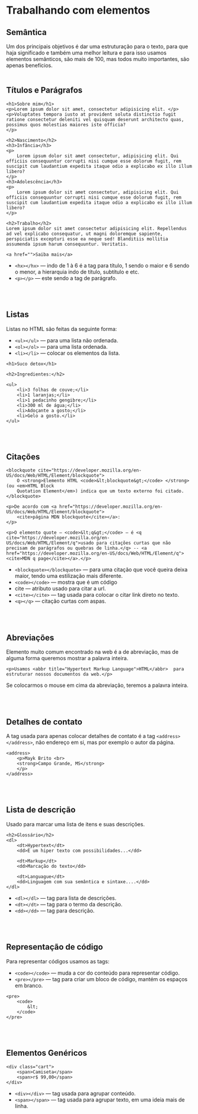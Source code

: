 # Trabalhando com elementos


## Semântica

Um dos principais objetivos é dar uma estruturação para o texto, para que haja significado e também uma melhor leitura e para isso usamos elementos semânticos, são mais de 100, mas todos muito importantes, são apenas benefícios.
<br /><br />

## Títulos e Parágrafos

```
<h1>Sobre mim</h1>
<p>Lorem ipsum dolor sit amet, consectetur adipisicing elit. </p>
<p>Voluptates tempora iusto at provident soluta distinctio fugit ratione consectetur deleniti vel quisquam deserunt architecto quas, possimus quos molestias maiores iste officia?
</p>

<h2>Nascimento</h2>
<h3>Infância</h3>
<p>
    Lorem ipsum dolor sit amet consectetur, adipisicing elit. Qui officiis consequuntur corrupti nisi cumque esse dolorum fugit, rem suscipit cum laudantium expedita itaque odio a explicabo ex illo illum libero?
</p>
<h3>Adolescência</h3>
<p>
    Lorem ipsum dolor sit amet consectetur, adipisicing elit. Qui officiis consequuntur corrupti nisi cumque esse dolorum fugit, rem suscipit cum laudantium expedita itaque odio a explicabo ex illo illum libero?
</p>

<h2>Trabalho</h2>
Lorem ipsum dolor sit amet consectetur adipisicing elit. Repellendus ad vel explicabo consequatur, ut magni doloremque sapiente, perspiciatis excepturi esse ea neque sed! Blanditiis mollitia assumenda ipsum harum consequuntur. Veritatis.

<a href="">Saiba mais</a>
```

- ```<hx></hx>``` — indo de 1 à 6 é a tag para título, 1 sendo o maior e 6 sendo o menor, a hierarquia indo de título, subtítulo e etc.
- ```<p></p>``` — este sendo a tag de parágrafo.

<br /><br />

## Listas

Listas no HTML são feitas da seguinte forma:
- ```<ul></ul>``` — para uma lista não ordenada.
- ```<ol></ol>``` — para uma lista ordenada.
- ```<li></li>``` — colocar os elementos da lista. 

```
<h1>Suco detox</h1>

<h2>Ingredientes:</h2>

<ul>
    <li>3 folhas de couve;</li>
    <li>1 laranjas;</li>
    <li>1 pedacinho gengibre;</li>
    <li>300 ml de água;</li>
    <li>Adoçante a gosto;</li>
    <li>Gelo a gosto.</li>
</ul>
```
<br /><br />

## Citações

```
<blockquote cite="https://developer.mozilla.org/en-US/docs/Web/HTML/Element/blockquote">
    O <strong>Elemento HTML <code>&lt;blockquote&gt;</code> </strong> (ou <em>HTML Block
    Quotation Element</em>) indica que um texto externo foi citado.
</blockquote>

<p>De acordo com <a href="https://developer.mozilla.org/en-US/docs/Web/HTML/Element/blockquote">
    <cite>página MDN blockquote</cite></a>:
</p>

<p>O elemento quote — <code>&lt;q&gt;</code> — é <q cite="https://developer.mozilla.org/en-US/docs/Web/HTML/Element/q">usado para citações curtas que não precisam de parágrafos ou quebras de linha.</q> -- <a href="https://developer.mozilla.org/en-US/docs/Web/HTML/Element/q">
<cite>MDN q page</cite></a>.</p>
```
- ```<blockquote></blockquote>``` — para uma citação que você queira deixa maior, tendo uma estilização mais diferente.
- ```<code></code>``` — mostra que é um código
- cite — atributo usado para citar a url.
- ```<cite></cite>``` — tag usada para colocar o citar link direto no texto.
- ```<q></q>``` — citação curtas com aspas.

<br /><br />

## Abreviações

Elemento muito comum encontrado na web é a de abreviação, mas de alguma forma queremos mostrar a palavra inteira.
```
<p>Usamos <abbr title="Hypertext Markup Language">HTML</abbr>  para estruturar nossos documentos da web.</p>
```
Se colocarmos o mouse em cima da abreviação, teremos a palavra inteira.

<br /><br />

## Detalhes de contato

A tag usada para apenas colocar detalhes de contato é a tag ```<address></address>```, não endereço em si, mas por exemplo o autor da página.
```
<address>
    <p>Mayk Brito <br>
    <strong>Campo Grande, MS</strong>
    </p>
</address>
```
<br /><br />

## Lista de descrição

Usado para marcar uma lista de itens e suas descrições.
```
<h2>Glossário</h2>
<dl>
    <dt>Hypertext</dt>
    <dd>É um hiper texto com possibilidades...</dd>

    <dt>Markup</dt>
    <dd>Marcação do texto</dd>

    <dt>Languague</dt>
    <dd>Linguagem com sua semântica e sintaxe....</dd>
</dl>
```
- ```<dl></dl>``` — tag para lista de descrições.
- ```<dt></dt>``` — tag para o termo da descrição.
- ```<dd></dd>``` — tag para descrição.

<br /><br />

## Representação de código

Para representar códigos usamos as tags:
- ```<code></code>``` — muda a cor do conteúdo para representar código.
- ```<pre></pre>``` — tag para criar um bloco de código, mantém os espaços em branco.
```
<pre>
    <code>
        &lt;
    </code>
</pre>
```
<br /><br />

## Elementos Genéricos

```
<div class="cart">
    <span>Camiseta</span>
    <span>r$ 99,00</span>
</div>
```
- ```<div></div>``` — tag usada para agrupar conteúdo.
- ```<span></span>``` — tag usada para agrupar texto, em uma ideia mais de linha.